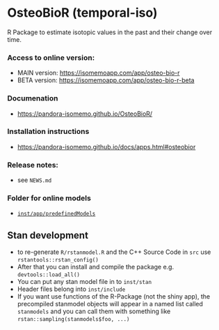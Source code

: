 # OsteoBioR (temporal-iso)

R Package to estimate isotopic values in the past and their change over time. 

### Access to online version:
- MAIN version: https://isomemoapp.com/app/osteo-bio-r
- BETA version: https://isomemoapp.com/app/osteo-bio-r-beta

### Documenation
- https://pandora-isomemo.github.io/OsteoBioR/
### Installation instructions
- https://pandora-isomemo.github.io/docs/apps.html#osteobior

### Release notes:
- see `NEWS.md`

### Folder for online models
- [`inst/app/predefinedModels`](https://github.com/Pandora-IsoMemo/osteo-bior/tree/main/inst/app/predefinedModels)

## Stan development

* to re-generate `R/rstanmodel.R` and the C++ Source Code in `src` use
  `rstantools::rstan_config()`
* After that you can install and compile the package e.g. `devtools::load_all()`
* You can put any stan model file in to `inst/stan` 
* Header files belong into `inst/include`
* If you want use functions of the R-Package (not the shiny app), the
  precompiled stanmodel objects will appear in a named list called `stanmodels`
  and you can call them with something like `rstan::sampling(stanmodels$foo, ...)`
